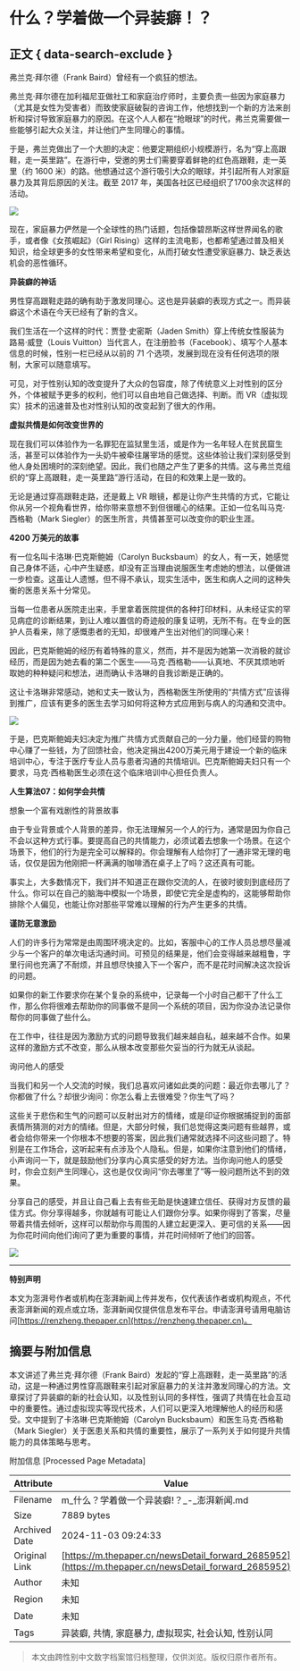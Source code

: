 # 什么？学着做一个异装癖！？

## 正文 { data-search-exclude }


弗兰克·拜尔德（Frank Baird）曾经有一个疯狂的想法。

弗兰克·拜尔德在加利福尼亚做社工和家庭治疗师时，主要负责一些因为家庭暴力（尤其是女性为受害者）而致使家庭破裂的咨询工作，他想找到一个新的方法来剖析和探讨导致家庭暴力的原因。在这个人人都在“抢眼球”的时代，弗兰克需要做一些能够引起大众关注，并让他们产生同理心的事情。

于是，弗兰克做出了一个大胆的决定：他要定期组织小规模游行，名为“穿上高跟鞋，走一英里路”。在游行中，受邀的男士们需要穿着鲜艳的红色高跟鞋，走一英里（约 1600 米）的路。他想通过这个游行吸引大众的眼球，并引起所有人对家庭暴力及其背后原因的关注。截至 2017 年，美国各社区已经组织了1700余次这样的活动。

![](http://image.thepaper.cn/www/image/12/712/394.jpg)

现在，家庭暴力俨然是一个全球性的热门话题，包括像碧昂斯这样世界闻名的歌手，或者像《女孩崛起》（Girl Rising）这样的主流电影，也都希望通过普及相关知识，给全球更多的女性带来希望和变化，从而打破女性遭受家庭暴力、缺乏表达机会的恶性循环。

**异装癖的神话**

男性穿高跟鞋走路的确有助于激发同理心。这也是异装癖的表现方式之一。而异装癖这个术语在今天已经有了新的含义。

我们生活在一个这样的时代：贾登·史密斯（Jaden Smith）穿上传统女性服装为路易·威登（Louis Vuitton）当代言人，在注册脸书（Facebook）、填写个人基本信息的时候，性别一栏已经从以前的 71 个选项，发展到现在没有任何选项的限制，大家可以随意填写。

可见，对于性别认知的改变提升了大众的包容度，除了传统意义上对性别的区分外，个体被赋予更多的权利，他们可以自由地自己做选择、判断。而 VR（虚拟现实）技术的迅速普及也对性别认知的改变起到了很大的作用。

**虚拟共情是如何改变世界的**

现在我们可以体验作为一名罪犯在监狱里生活，或是作为一名年轻人在贫民窟生活，甚至可以体验作为一头奶牛被牵往屠宰场的感觉。这些体验让我们深刻感受到他人身处困境时的深刻绝望。因此，我们也随之产生了更多的共情。这与弗兰克组织的“穿上高跟鞋，走一英里路”游行活动，在目的和效果上是一致的。

无论是通过穿高跟鞋走路，还是戴上 VR 眼镜，都是让你产生共情的方式，它能让你从另一个视角看世界，给你带来意想不到但很暖心的结果。正如一位名叫马克·西格勒（Mark Siegler）的医生所言，共情甚至可以改变你的职业生涯。

**4200 万美元的故事**

有一位名叫卡洛琳·巴克斯鲍姆（Carolyn Bucksbaum）的女人，有一天，她感觉自己身体不适，心中产生疑惑，却没有正当理由说服医生考虑她的想法，以便做进一步检查。这虽让人遗憾，但不得不承认，现实生活中，医生和病人之间的这种失衡的医患关系十分常见。

当每一位患者从医院走出来，手里拿着医院提供的各种打印材料，从未经证实的罕见病症的诊断结果，到让人难以置信的奇迹般的康复证明，无所不有。在专业的医护人员看来，除了感慨患者的无知，却很难产生出对他们的同理心来！

因此，巴克斯鲍姆的经历有着特殊的意义，然而，并不是因为她第一次消极的就诊经历，而是因为她去看的第二个医生——马克·西格勒——认真地、不厌其烦地听取她的种种疑问和想法，进而确认卡洛琳的自我诊断是正确的。

这让卡洛琳非常感动，她和丈夫一致认为，西格勒医生所使用的“共情方式”应该得到推广，应该有更多的医生去学习如何将这种方式应用到与病人的沟通和交流中。

![](http://image.thepaper.cn/www/image/12/712/429.jpg)

于是，巴克斯鲍姆夫妇决定为推广共情方式贡献自己的一分力量，他们经营的购物中心赚了一些钱，为了回馈社会，他决定捐出4200万美元用于建设一个新的临床培训中心，专注于医疗专业人员与患者沟通的共情培训。巴克斯鲍姆夫妇只有一个要求，马克·西格勒医生必须在这个临床培训中心担任负责人。

**人生算法07：如何学会共情**

想象一个富有戏剧性的背景故事

由于专业背景或个人背景的差异，你无法理解另一个人的行为，通常是因为你自己不会以这种方式行事。要提高自己的共情能力，必须试着去想象一个场景。在这个场景下，他们的行为是完全可以解释的。你会理解有人给你打了一通非常无理的电话，仅仅是因为他刚把一杯满满的咖啡洒在桌子上了吗？这还真有可能。

事实上，大多数情况下，我们并不知道正在跟你交流的人，在彼时彼刻到底经历了什么。你可以在自己的脑海中模拟一个场景，即使它完全是虚构的，这能够帮助你排除个人偏见，也能让你对那些平常难以理解的行为产生更多的共情。

**谨防无意激励**

人们的许多行为常常是由周围环境决定的。比如，客服中心的工作人员总想尽量减少与一个客户的单次电话沟通时间。可预见的结果是，他们会变得越来越粗鲁，字里行间也充满了不耐烦，并且想尽快接入下一个客户，而不是花时间解决这次投诉的问题。

如果你的新工作要求你在某个复杂的系统中，记录每一个小时自己都干了什么工作，那么你将很难去帮助你的同事做不是同一个系统的项目，因为你没办法记录你帮你的同事做了些什么。

在工作中，往往是因为激励方式的问题导致我们越来越自私，越来越不合作。如果这样的激励方式不改变，那么从根本改变那些欠妥当的行为就无从谈起。

询问他人的感受

当我们和另一个人交流的时候，我们总喜欢问诸如此类的问题：最近你去哪儿了？你都做了什么？却很少询问：你怎么看上去很难受？你生气了吗？

这些关于悲伤和生气的问题可以反射出对方的情绪，或是印证你根据捕捉到的面部表情所猜测的对方的情绪。但是，大部分时候，我们总觉得这类问题有些越界，或者会给你带来一个你根本不想要的答案，因此我们通常就选择不问这些问题了。特别是在工作场合，这听起来有点涉及个人隐私。但是，如果你注意到他们的情绪，小声询问一下，就是鼓励他们分享内心真实感受的好方法。当你询问他人的感受时，你会立刻产生同理心，这也是仅仅询问“你去哪里了”等一般问题所达不到的效果。

分享自己的感受，并且让自己看上去有些无助是快速建立信任、获得对方反馈的最佳方式。你分享得越多，你就越有可能让人们跟你分享。如果你得到了答案，尽量带着共情去倾听，这样可以帮助你与周围的人建立起更深入、更可信的关系——因为你花时间向他们询问了更为重要的事情，并花时间倾听了他们的回答。

![](http://image.thepaper.cn/www/image/12/710/305.jpg)

---

**特别声明**

本文为澎湃号作者或机构在澎湃新闻上传并发布，仅代表该作者或机构观点，不代表澎湃新闻的观点或立场，澎湃新闻仅提供信息发布平台。申请澎湃号请用电脑访问[https://renzheng.thepaper.cn](https://renzheng.thepaper.cn)。

## 摘要与附加信息

<!-- tcd_abstract -->
本文讲述了弗兰克·拜尔德（Frank Baird）发起的“穿上高跟鞋，走一英里路”的活动，这是一种通过男性穿高跟鞋来引起对家庭暴力的关注并激发同理心的方法。文章探讨了异装癖的新的社会认知，以及性别认同的多样性，强调了共情在社会互动中的重要性。通过虚拟现实等现代技术，人们可以更深入地理解他人的经历和感受。文中提到了卡洛琳·巴克斯鲍姆（Carolyn Bucksbaum）和医生马克·西格勒（Mark Siegler）关于医患关系和共情的重要性，展示了一系列关于如何提升共情能力的具体策略与思考。
<!-- tcd_abstract_end -->

附加信息 [Processed Page Metadata]

| Attribute       | Value                                  |
|-----------------|----------------------------------------|
| Filename        | m_什么？学着做一个异装癖!？_-_澎湃新闻.md                             |
| Size            | 7889 bytes                           |
| Archived Date   | 2024-11-03 09:24:33                             |
| Original Link   | [https://m.thepaper.cn/newsDetail_forward_2685952](https://m.thepaper.cn/newsDetail_forward_2685952)                       |
| Author          | 未知                               |
| Region          | 未知                               |
| Date            | 未知                                 |
| Tags            | 异装癖, 共情, 家庭暴力, 虚拟现实, 社会认知, 性别认同                                 |
>
> 本文由跨性别中文数字档案馆归档整理，仅供浏览。版权归原作者所有。
>